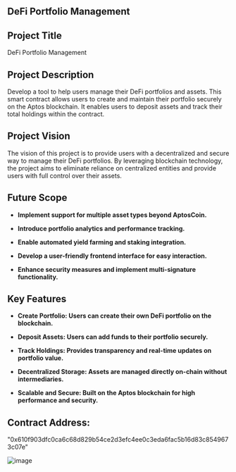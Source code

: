 ## DeFi Portfolio Management

## Project Title

DeFi Portfolio Management

## Project Description

Develop a tool to help users manage their DeFi portfolios and assets. This smart contract allows users to create and maintain their portfolio securely on the Aptos blockchain. It enables users to deposit assets and track their total holdings within the contract.

## Project Vision

The vision of this project is to provide users with a decentralized and secure way to manage their DeFi portfolios. By leveraging blockchain technology, the project aims to eliminate reliance on centralized entities and provide users with full control over their assets.

## Future Scope

- **Implement support for multiple asset types beyond AptosCoin.**

- **Introduce portfolio analytics and performance tracking.**

- **Enable automated yield farming and staking integration.**

- **Develop a user-friendly frontend interface for easy interaction.**

- **Enhance security measures and implement multi-signature functionality.**

## Key Features

- **Create Portfolio: Users can create their own DeFi portfolio on the blockchain.**

- **Deposit Assets: Users can add funds to their portfolio securely.**

- **Track Holdings: Provides transparency and real-time updates on portfolio value.**

- **Decentralized Storage: Assets are managed directly on-chain without intermediaries.**

- **Scalable and Secure: Built on the Aptos blockchain for high performance and security.**

## Contract Address:
"0x610f903dfc0ca6c68d829b54ce2d3efc4ee0c3eda6fac5b16d83c8549673c07e"

![image](https://github.com/user-attachments/assets/f6a25cbf-be30-482e-9aca-ba4f9e57c348)
